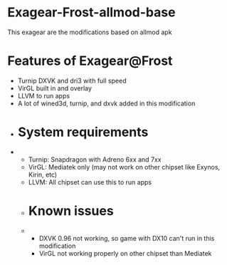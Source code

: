 # Exagear-Frost-allmod-base
This exagear are the modifications based on allmod apk
# Features of Exagear@Frost
- Turnip DXVK and dri3 with full speed
- VirGL built in and overlay
- LLVM to run apps
- A lot of wined3d, turnip, and dxvk added in this modification
- # System requirements
- - Turnip: Snapdragon with Adreno 6xx and 7xx
  - VirGL: Mediatek only (may not work on other chipset like Exynos, Kirin, etc)
  - LLVM: All chipset can use this to run apps
  - # Known issues
  - - DXVK 0.96 not working, so game with DX10 can't run in this modification
    - VirGL not working properly on other chipset than Mediatek
